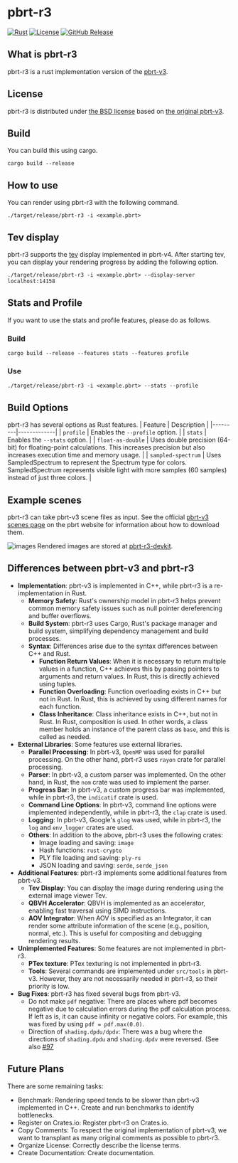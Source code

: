 # pbrt-r3
[![Rust](https://github.com/ototoi/pbrt-r3/actions/workflows/rust.yml/badge.svg)](https://github.com/ototoi/pbrt-r3/actions/workflows/rust.yml)
[![License](https://img.shields.io/github/license/ototoi/pbrt-r3)](LICENSE)
[![GitHub Release](https://img.shields.io/github/v/release/ototoi/pbrt-r3)](https://github.com/ototoi/pbrt-r3/releases/latest)



## What is pbrt-r3
pbrt-r3 is a rust implementation version of the [pbrt-v3](https://github.com/mmp/pbrt-v3).

## License
pbrt-r3 is distributed under [the BSD license](LICENSE) based on [the original pbrt-v3](https://github.com/mmp/pbrt-v3/blob/master/LICENSE.txt).

## Build
You can build this using cargo.
```
cargo build --release
```

## How to use
You can render using pbrt-r3 with the following command.
```
./target/release/pbrt-r3 -i <example.pbrt>
```
## Tev display
pbrt-r3 supports the [tev](https://github.com/Tom94/tev) display implemented in pbrt-v4.
After starting tev, you can display your rendering progress by adding the following option.
```
./target/release/pbrt-r3 -i <example.pbrt> --display-server localhost:14158
```
## Stats and Profile
If you want to use the stats and profile features, please do as follows.
### Build
```
cargo build --release --features stats --features profile
```
### Use
```
./target/release/pbrt-r3 -i <example.pbrt> --stats --profile
```

## Build Options
pbrt-r3 has several options as Rust features.
| Feature | Description |
|---------|-------------|
| `profile` | Enables the `--profile` option. |
| `stats` | Enables the `--stats` option. |
| `float-as-double` | Uses double precision (64-bit) for floating-point calculations. This increases precision but also increases execution time and memory usage. |
| `sampled-spectrum` | Uses SampledSpectrum to represent the Spectrum type for colors. SampledSpectrum represents visible light with more samples (60 samples) instead of just three colors. |

## Example scenes
pbrt-r3 can take pbrt-v3 scene files as input.
See the official [pbrt-v3 scenes page](http://pbrt.org/scenes-v3.html) on the pbrt website for information about how to download them.

![images](https://github.com/user-attachments/assets/ce1bebc6-8377-4da7-8b49-38e5073a397e)
Rendered images are stored at [pbrt-r3-devkit](https://github.com/ototoi/pbrt-r3-devkit).


## Differences between pbrt-v3 and pbrt-r3

- **Implementation**: pbrt-v3 is implemented in C++, while pbrt-r3 is a re-implementation in Rust.
  - **Memory Safety**: Rust's ownership model in pbrt-r3 helps prevent common memory safety issues such as null pointer dereferencing and buffer overflows.
  - **Build System**: pbrt-r3 uses Cargo, Rust's package manager and build system, simplifying dependency management and build processes.
  - **Syntax**: Differences arise due to the syntax differences between C++ and Rust.
    - **Function Return Values**: When it is necessary to return multiple values in a function, C++ achieves this by passing pointers to arguments and return values. In Rust, this is directly achieved using tuples.
    - **Function Overloading**: Function overloading exists in C++ but not in Rust. In Rust, this is achieved by using different names for each function.
    - **Class Inheritance**: Class inheritance exists in C++, but not in Rust. In Rust, composition is used. In other words, a class member holds an instance of the parent class as `base`, and this is called as needed.
- **External Libraries**: Some features use external libraries.
  - **Parallel Processing**: In pbrt-v3, `OpenMP` was used for parallel processing. On the other hand, pbrt-r3 uses `rayon` crate for parallel processing. 
  - **Parser**: In pbrt-v3, a custom parser was implemented. On the other hand, in Rust, the `nom` crate was used to implement the parser.
  - **Progress Bar**: In pbrt-v3, a custom progress bar was implemented, while in pbrt-r3, the `indicatif` crate is used.
  - **Command Line Options**: In pbrt-v3, command line options were implemented independently, while in pbrt-r3, the `clap` crate is used.
  - **Logging**: In pbrt-v3, Google's `glog` was used, while in pbrt-r3, the `log` and `env_logger` crates are used.
  - **Others**: In addition to the above, pbrt-r3 uses the following crates:
    - Image loading and saving: `image`
    - Hash functions: `rust-crypto`
    - PLY file loading and saving: `ply-rs`
    - JSON loading and saving: `serde`, `serde_json`
- **Additional Features**: pbrt-r3 implements some additional features from pbrt-v3.
  - **Tev Display**: You can display the image during rendering using the external image viewer Tev.
  - **QBVH Accelerator**: QBVH is implemented as an accelerator, enabling fast traversal using SIMD instructions.
  - **AOV Integrator**: When AOV is specified as an Integrator, it can render some attribute information of the scene (e.g., position, normal, etc.). This is useful for compositing and debugging rendering results.
- **Unimplemented Features**: Some features are not implemented in pbrt-r3.
  - **PTex texture**: PTex texturing is not implemented in pbrt-r3.
  - **Tools**: Several commands are implemented under `src/tools` in pbrt-v3. However, they are not necessarily needed in pbrt-r3, so their priority is low.
- **Bug Fixes**: pbrt-r3 has fixed several bugs from pbrt-v3.
  - Do not make `pdf` negative: There are places where pdf becomes negative due to calculation errors during the pdf calculation process. If left as is, it can cause infinity or negative colors. For example, this was fixed by using `pdf = pdf.max(0.0)`.
  - Direction of `shading.dpdu/dpdv`: There was a bug where the directions of `shading.dpdu` and `shading.dpdv` were reversed. (See also [#97](https://github.com/ototoi/pbrt-r3/issues/97)

## Future Plans
There are some remaining tasks:
- Benchmark: Rendering speed tends to be slower than pbrt-v3 implemented in C++. Create and run benchmarks to identify bottlenecks.
- Register on Crates.io: Register pbrt-r3 on Crates.io.
- Copy Comments: To respect the original implementation of pbrt-v3, we want to transplant as many original comments as possible to pbrt-r3.
- Organize License: Correctly describe the license terms.
- Create Documentation: Create documentation.

